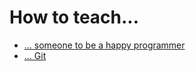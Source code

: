 # How to teach...

* [... someone to be a happy programmer](to-be-a-happy-programmer/README.md)
* [... Git](git/README.md)
